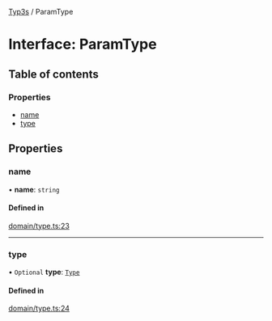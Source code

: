 [Typ3s](../README.md) / ParamType

# Interface: ParamType

## Table of contents

### Properties

- [name](ParamType.md#name)
- [type](ParamType.md#type)

## Properties

### name

• **name**: `string`

#### Defined in

[domain/type.ts:23](https://github.com/FlavioLionelRita/typ3s/blob/ed8277e/src/lib/domain/type.ts#L23)

___

### type

• `Optional` **type**: [`Type`](../classes/Type.md)

#### Defined in

[domain/type.ts:24](https://github.com/FlavioLionelRita/typ3s/blob/ed8277e/src/lib/domain/type.ts#L24)
